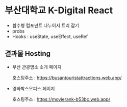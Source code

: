 # 부산대학교 K-Digital React
  + 함수형 컴포넌트 나누어서 트리 잡기
  + probs
  + Hooks : useState, useEffect, useRef
## 결과물 Hosting 
  + 부산 관광명소 소개 페이지
  
      호스팅주소 : https://busantouristattractions.web.app/
      
  + 영화박스오피스 페이지
  
      호스팅주소 : https://movierank-b53bc.web.app/
